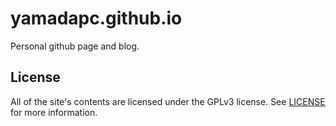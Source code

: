 yamadapc.github.io
==================

Personal github page and blog.

## License
All of the site's contents are licensed under the GPLv3 license. See
[LICENSE](/LICENSE) for more information.

